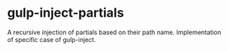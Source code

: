 # gulp-inject-partials
A recursive injection of partials based on their path name. Implementation of specific case of gulp-inject.
